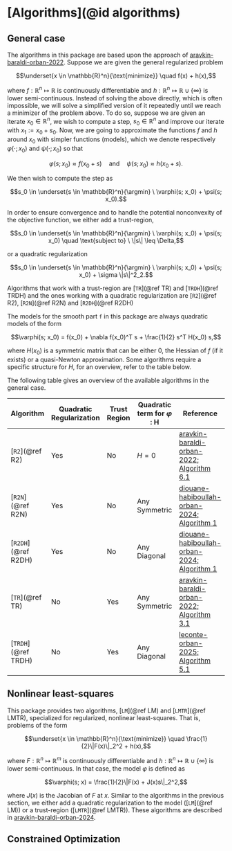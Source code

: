 # [Algorithms](@id algorithms)

## General case
The algorithms in this package are based upon the approach of [aravkin-baraldi-orban-2022](@cite).
Suppose we are given the general regularized problem
```math
\underset{x \in \mathbb{R}^n}{\text{minimize}} \quad f(x) + h(x),
```
where $f : \mathbb{R}^n \mapsto \mathbb{R}$ is continuously differentiable and $h : \mathbb{R}^n \mapsto \mathbb{R} \cup \{\infty\}$ is lower semi-continuous.
Instead of solving the above directly, which is often impossible, we will solve a simplified version of it repeatedly until we reach a minimizer of the problem above.
To do so, suppose we are given an iterate $x_0 \in \mathbb{R}^n$, we wish to compute a step, $s_0 \in \mathbb{R}^n$ and improve our iterate with $x_1 := x_0 + s_0$.
Now, we are going to approximate the functions $f$ and $h$ around $x_0$ with simpler functions (models), which we denote respectively $\varphi(\cdot; x_0)$ and $\psi(\cdot; x_0)$ so that
```math
\varphi(s; x_0) \approx f(x_0 + s) \quad \text{and} \quad \psi(s; x_0) \approx h(x_0 + s). 
```
We then wish to compute the step as
```math
s_0 \in \underset{s \in \mathbb{R}^n}{\argmin} \  \varphi(s; x_0) + \psi(s; x_0).
```
In order to ensure convergence and to handle the potential nonconvexity of the objective function, we either add a trust-region,
```math
s_0 \in \underset{s \in \mathbb{R}^n}{\argmin} \  \varphi(s; x_0) + \psi(s; x_0) \quad \text{subject to} \ \|s\| \leq \Delta,
```
or a quadratic regularization
```math
s_0 \in \underset{s \in \mathbb{R}^n}{\argmin} \  \varphi(s; x_0) + \psi(s; x_0) + \sigma \|s\|^2_2.
```
Algorithms that work with a trust-region are [`TR`](@ref TR) and [`TRDH`](@ref TRDH) and the ones working with a quadratic regularization are [`R2`](@ref R2), [`R2N`](@ref R2N) and [`R2DH`](@ref R2DH)

The models for the smooth part `f` in this package are always quadratic models of the form
```math
\varphi(s; x_0) = f(x_0) + \nabla f(x_0)^T s + \frac{1}{2} s^T H(x_0) s,
```
where $H(x_0)$ is a symmetric matrix that can be either $0$, the Hessian of $f$ (if it exists) or a quasi-Newton approximation.
Some algorithms require a specific structure for $H$, for an overview, refer to the table below.

The following table gives an overview of the available algorithms in the general case.

Algorithm | Quadratic Regularization | Trust Region | Quadratic term for $\varphi$ : H | Reference
----------|--------------------------|--------------|---------------|----------
[`R2`](@ref R2) | Yes | No | $H = 0$  | [aravkin-baraldi-orban-2022; Algorithm 6.1](@cite)
[`R2N`](@ref R2N) | Yes | No | Any Symmetric| [diouane-habiboullah-orban-2024; Algorithm 1](@cite)
[`R2DH`](@ref R2DH) | Yes | No | Any Diagonal | [diouane-habiboullah-orban-2024; Algorithm 1](@cite)
[`TR`](@ref TR) | No | Yes | Any Symmetric | [aravkin-baraldi-orban-2022; Algorithm 3.1](@cite)
[`TRDH`](@ref TRDH) | No | Yes | Any Diagonal | [leconte-orban-2025; Algorithm 5.1](@cite)

## Nonlinear least-squares
This package provides two algorithms, [`LM`](@ref LM) and [`LMTR`](@ref LMTR), specialized for regularized, nonlinear least-squares.
That is, problems of the form
```math
\underset{x \in \mathbb{R}^n}{\text{minimize}} \quad \frac{1}{2}\|F(x)\|_2^2 + h(x),
```
where $F : \mathbb{R}^n \mapsto \mathbb{R}^m$ is continuously differentiable and $h : \mathbb{R}^n \mapsto \mathbb{R} \cup \{\infty\}$ is lower semi-continuous.
In that case, the model $\varphi$ is defined as 
```math
\varphi(s; x) = \frac{1}{2}\|F(x) + J(x)s\|_2^2,
```
where $J(x)$ is the Jacobian of $F$ at $x$.
Similar to the algorithms in the previous section, we either add a quadratic regularization to the model ([`LM`](@ref LM)) or a trust-region ([`LMTR`](@ref LMTR)).
These algorithms are described in [aravkin-baraldi-orban-2024](@cite).

## Constrained Optimization
